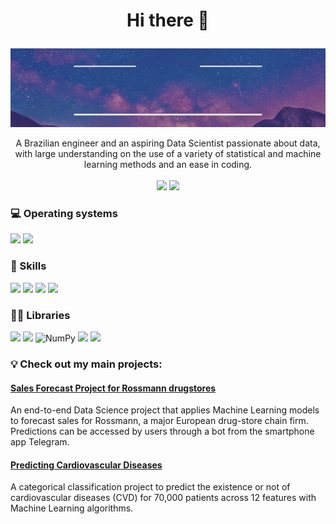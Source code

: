 # <p align="center"> Hi there 👋

![welcome_gift](welcome.gif)

<p align="center">
    A Brazilian engineer and an aspiring Data Scientist passionate about data, with large understanding on the use of a variety of statistical and machine learning methods and an ease in coding. <br><br>
    <a href="https://www.linkedin.com/in/diandra-melo-99315711b/">
        <img src="https://img.shields.io/badge/LinkedIn-0077B5?style=for-the-badge&logo=linkedin&logoColor=white"></a>
    <a href="mailto:dcxsmelo@gmail.com?subject=[GitHub]%20Hello%20Diandra">
        <img src="https://img.shields.io/badge/Gmail-D14836?style=for-the-badge&logo=gmail&logoColor=white"></a>
</p>

### :computer: Operating systems
<p>
    <img src="https://img.shields.io/badge/Ubuntu-E95420?style=for-the-badge&logo=ubuntu&logoColor=white"> 
    <img src="https://img.shields.io/badge/Windows-0078D6?style=for-the-badge&logo=windows&logoColor=white">
</p>

### :rocket: Skills
<p>
    <img src="https://img.shields.io/badge/Python-3776AB?style=for-the-badge&logo=python&logoColor=white">
    <img src="https://img.shields.io/badge/PostgreSQL-316192?style=for-the-badge&logo=postgresql&logoColor=white">
    <img src="https://img.shields.io/badge/Heroku-430098?style=for-the-badge&logo=heroku&logoColor=white">
    <img src="https://img.shields.io/badge/Microsoft_Office-D83B01?style=for-the-badge&logo=microsoft-office&logoColor=white">
</p>

### 👨‍💻 Libraries
<p>
    <img src="https://img.shields.io/badge/pandas%20-%23150458.svg?&style=for-the-badge&logo=pandas&logoColor=white">
    <img src="https://img.shields.io/badge/NumPy-013243?style=for-the-badge&logo=numpy&logoColor=white">
    <img alt="NumPy" src="https://img.shields.io/badge/numpy%20-%23013243.svg?&style=for-the-badge&logo=numpy&logoColor=white" />
    <img src="https://img.shields.io/badge/seaborn-3776AB?style=for-the-badge&logo=seaborn&logoColor=white">
    <img src="https://img.shields.io/badge/scikit_learn-7931E?style=for-the-badge&logo=scikit-learn&logoColor=white">
</p>

### :bulb: Check out my main projects:

#### [Sales Forecast Project for Rossmann drugstores](https://github.com/diandramelo/Rossmann_Store_Sales)

An end-to-end Data Science project that applies Machine Learning models to forecast sales for Rossmann, a major European drug-store chain firm. Predictions can be accessed by users through a bot from the smartphone app Telegram.

#### [Predicting Cardiovascular Diseases](https://github.com/diandramelo/Cardio_Catch_Diseases)

A categorical classification project to predict the existence or not of cardiovascular diseases (CVD) for 70,000 patients across 12 features with Machine Learning algorithms.



<!--**diandramelo/diandramelo** is a ✨ _special_ ✨ repository because its `README.md` (this file) appears on your GitHub profile.

Here are some ideas to get you started:

- 🔭 I’m currently working on ...
- 🌱 I’m currently learning ...
- 👯 I’m looking to collaborate on ...
- 🤔 I’m looking for help with ...
- 💬 Ask me about ...
- 📫 How to reach me: ...
- 😄 Pronouns: ...
- ⚡ Fun fact: ...
-->
